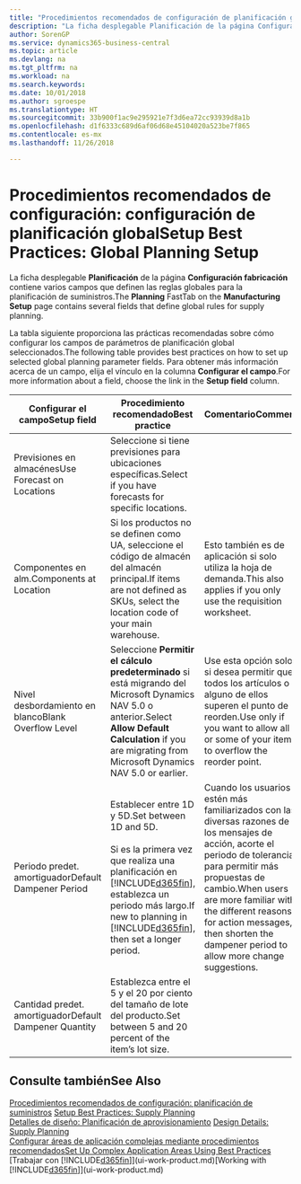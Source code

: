 ```yaml
---
title: "Procedimientos recomendados de configuración de planificación global | Documentos de Microsoft"
description: "La ficha desplegable Planificación de la página Configuración fabricación contiene varios campos que definen las reglas globales para la planificación de suministros."
author: SorenGP
ms.service: dynamics365-business-central
ms.topic: article
ms.devlang: na
ms.tgt_pltfrm: na
ms.workload: na
ms.search.keywords: 
ms.date: 10/01/2018
ms.author: sgroespe
ms.translationtype: HT
ms.sourcegitcommit: 33b900f1ac9e295921e7f3d6ea72cc93939d8a1b
ms.openlocfilehash: d1f6333c689d6af06d68e45104020a523be7f865
ms.contentlocale: es-mx
ms.lasthandoff: 11/26/2018

---
```

# <a name="setup-best-practices-global-planning-setup"></a><span data-ttu-id="b6fd3-103">Procedimientos recomendados de configuración: configuración de planificación global</span><span class="sxs-lookup"><span data-stu-id="b6fd3-103">Setup Best Practices: Global Planning Setup</span></span>
<span data-ttu-id="b6fd3-104">La ficha desplegable **Planificación** de la página **Configuración fabricación** contiene varios campos que definen las reglas globales para la planificación de suministros.</span><span class="sxs-lookup"><span data-stu-id="b6fd3-104">The **Planning** FastTab on the **Manufacturing Setup** page contains several fields that define global rules for supply planning.</span></span>  

 <span data-ttu-id="b6fd3-105">La tabla siguiente proporciona las prácticas recomendadas sobre cómo configurar los campos de parámetros de planificación global seleccionados.</span><span class="sxs-lookup"><span data-stu-id="b6fd3-105">The following table provides best practices on how to set up selected global planning parameter fields.</span></span> <span data-ttu-id="b6fd3-106">Para obtener más información acerca de un campo, elija el vínculo en la columna **Configurar el campo**.</span><span class="sxs-lookup"><span data-stu-id="b6fd3-106">For more information about a field, choose the link in the **Setup field** column.</span></span>  

|<span data-ttu-id="b6fd3-107">Configurar el campo</span><span class="sxs-lookup"><span data-stu-id="b6fd3-107">Setup field</span></span>|<span data-ttu-id="b6fd3-108">Procedimiento recomendado</span><span class="sxs-lookup"><span data-stu-id="b6fd3-108">Best practice</span></span>|<span data-ttu-id="b6fd3-109">Comentario</span><span class="sxs-lookup"><span data-stu-id="b6fd3-109">Comment</span></span>|  
|-----------------|-------------------|-------------|  
|<span data-ttu-id="b6fd3-110">Previsiones en almacénes</span><span class="sxs-lookup"><span data-stu-id="b6fd3-110">Use Forecast on Locations</span></span>|<span data-ttu-id="b6fd3-111">Seleccione si tiene previsiones para ubicaciones específicas.</span><span class="sxs-lookup"><span data-stu-id="b6fd3-111">Select if you have forecasts for specific locations.</span></span>||  
|<span data-ttu-id="b6fd3-112">Componentes en alm.</span><span class="sxs-lookup"><span data-stu-id="b6fd3-112">Components at Location</span></span>|<span data-ttu-id="b6fd3-113">Si los productos no se definen como UA, seleccione el código de almacén del almacén principal.</span><span class="sxs-lookup"><span data-stu-id="b6fd3-113">If items are not defined as SKUs, select the location code of your main warehouse.</span></span>|<span data-ttu-id="b6fd3-114">Esto también es de aplicación si solo utiliza la hoja de demanda.</span><span class="sxs-lookup"><span data-stu-id="b6fd3-114">This also applies if you only use the requisition worksheet.</span></span>|  
|<span data-ttu-id="b6fd3-115">Nivel desbordamiento en blanco</span><span class="sxs-lookup"><span data-stu-id="b6fd3-115">Blank Overflow Level</span></span>|<span data-ttu-id="b6fd3-116">Seleccione **Permitir el cálculo predeterminado** si está migrando del Microsoft Dynamics NAV 5.0 o anterior.</span><span class="sxs-lookup"><span data-stu-id="b6fd3-116">Select **Allow Default Calculation** if you are migrating from Microsoft Dynamics NAV 5.0 or earlier.</span></span>|<span data-ttu-id="b6fd3-117">Use esta opción solo si desea permitir que todos los artículos o alguno de ellos superen el punto de reorden.</span><span class="sxs-lookup"><span data-stu-id="b6fd3-117">Use only if you want to allow all or some of your items to overflow the reorder point.</span></span>|  
|<span data-ttu-id="b6fd3-118">Periodo predet. amortiguador</span><span class="sxs-lookup"><span data-stu-id="b6fd3-118">Default Dampener Period</span></span>|<span data-ttu-id="b6fd3-119">Establecer entre 1D y 5D.</span><span class="sxs-lookup"><span data-stu-id="b6fd3-119">Set between 1D and 5D.</span></span><br /><br /> <span data-ttu-id="b6fd3-120">Si es la primera vez que realiza una planificación en [!INCLUDE[d365fin](includes/d365fin_md.md)], establezca un periodo más largo.</span><span class="sxs-lookup"><span data-stu-id="b6fd3-120">If new to planning in [!INCLUDE[d365fin](includes/d365fin_md.md)], then set a longer period.</span></span>|<span data-ttu-id="b6fd3-121">Cuando los usuarios estén más familiarizados con las diversas razones de los mensajes de acción, acorte el periodo de tolerancia para permitir más propuestas de cambio.</span><span class="sxs-lookup"><span data-stu-id="b6fd3-121">When users are more familiar with the different reasons for action messages, then shorten the dampener period to allow more change suggestions.</span></span>|  
|<span data-ttu-id="b6fd3-122">Cantidad predet. amortiguador</span><span class="sxs-lookup"><span data-stu-id="b6fd3-122">Default Dampener Quantity</span></span>|<span data-ttu-id="b6fd3-123">Establezca entre el 5 y el 20 por ciento del tamaño de lote del producto.</span><span class="sxs-lookup"><span data-stu-id="b6fd3-123">Set between 5 and 20 percent of the item’s lot size.</span></span>||  

## <a name="see-also"></a><span data-ttu-id="b6fd3-124">Consulte también</span><span class="sxs-lookup"><span data-stu-id="b6fd3-124">See Also</span></span>  
 <span data-ttu-id="b6fd3-125">[Procedimientos recomendados de configuración: planificación de suministros](setup-best-practices-supply-planning.md) </span><span class="sxs-lookup"><span data-stu-id="b6fd3-125">[Setup Best Practices: Supply Planning](setup-best-practices-supply-planning.md) </span></span>  
 <span data-ttu-id="b6fd3-126">[Detalles de diseño: Planificación de aprovisionamiento](design-details-supply-planning.md) </span><span class="sxs-lookup"><span data-stu-id="b6fd3-126">[Design Details: Supply Planning](design-details-supply-planning.md) </span></span>  
 [<span data-ttu-id="b6fd3-127">Configurar áreas de aplicación complejas mediante procedimientos recomendados</span><span class="sxs-lookup"><span data-stu-id="b6fd3-127">Set Up Complex Application Areas Using Best Practices</span></span>](set-up-complex-application-areas-using-best-practices.md)  
 <span data-ttu-id="b6fd3-128">[Trabajar con [!INCLUDE[d365fin](includes/d365fin_md.md)]](ui-work-product.md)</span><span class="sxs-lookup"><span data-stu-id="b6fd3-128">[Working with [!INCLUDE[d365fin](includes/d365fin_md.md)]](ui-work-product.md)</span></span>

